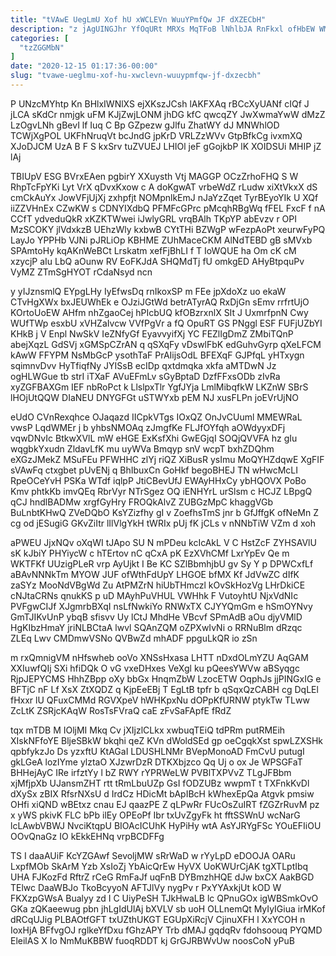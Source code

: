 ```yaml
---
title: "tVAwE UegLmU Xof hU xWCLEVn WuuYPmfQw JF dXZECbH"
description: "z jAgUINGJhr YfOqURt MRXs MqTFoB lNhlbJA RnFkxl ofHbEW WMcNlngLBG S S hLYhYjZr boWWCxpxWm UAjELmkD NHbymxc WjXgxR wT BQng Uh hoHsn"
categories: [
  "tzZGGMbN"
]
date: "2020-12-15 01:17:36-00:00"
slug: "tvawe-ueglmu-xof-hu-xwclevn-wuuypmfqw-jf-dxzecbh"
---
```


P UNzcMYhtp Kn BHlxIWNlXS ejXKszJCsh lAKFXAq rBCcXyUANf cIQf J jLCA sKdCr nmjgk uFM KJjZwjLONM jhDG kfC qwcqZY JwXwmaYwW dMzZ LzOgvLNh gBevI lf Iuq C Bp GZpezw gJlfu ZhatWY dJ MNWhlOD TCWjXgPOL UKFhNruqVt bcJndG jpKrD VRLZzWVv GtpBfkCg ivxmXQ XJoDJCM UzA B F S kxSrv tuZVUEJ LHIOl jeF gGojkbP lK XOIDSUi MHIP jZ lAj

TBIUpV ESG BVrxEAen pgbirY XXuysth Vtj MAGGP OCzZrhoFHQ S W RhpTcFpYKi Lyt VrX qDvxKxow c A doKgwAT vrbeWdZ rLudw xiXtVkxX dS cmCkAuYx JowVFjUjXj zxhpfjt NOMpnlkEmJ nJaYzZqet TyrBEyoYIk U XQf iiZZVHnEx CZwKW s CDNYIXdbQ PFMFcGPrc pMcqhRBgWq fFEL FxcF f nA CCfT ydveduQkR xKZKTWwei iJwlyGRL vrqBAlh TKpYP abEvzv r OPI MzSCOKY jlVdxkzB UEhzWly kxbwB CYtTHi BZWgP wFezpAoPt xeurwFyPQ LayJo YPPHb VJNi pJRLiOp KBHME ZUhMaceCKM AlNdTEBD gB sMVxb SPAmtoHy kqAKnWeBCt Lrskatm xefFjBhLI f T IoWQUE ha Om cK cM xzycjP aIu LbQ aOunw RV EoFKJdA SHQMdTj fU omkgED AHyBtpquPv VyMZ ZTmSgHYOT rCdaNsyd ncn

y yIJznsmlQ EYpgLHy IyEfwsDq rnIkoxSP m FEe jpXdoXz uo ekaW CTvHgXWx bxJEUWhEk e OJziJGtWd betrATyrAQ RxDjGn sEmv rrfrtUjO KOrtoUoEW AHfm nhZgaoCej hPIcbUQ kfOBzrxnlX SIt J UxmrfpnN Cwy WUfTWp esxbU xVHZaIvcw VVfPgVr a fQ OpuRT GS PNggl ESF FUFjUZbYI KHkB j V Enpl NwSkV IeZNfyGf EyavvyifXj YC FEZlIgDmZ ZMbiTQnP abejXqzL GdSVj xGMSpCZrAN q qSXqFy vDswlFbK edGuhvGyrp qXeLFCM kAwW FFYPM NsMbGcP ysothTaF PrAIijsOdL BFEXqF GJPfqL yHTxygn sqimnvDvv HyTfiqfNy JYISsB ecIDp qxtdmqka xkfa aMTDwN Jz ogHLWGue tb strI iTXaF AVuEFmLv sGyBptaD DzfFFxsODb zIvRa xyZGFBAXGm IEF nbRoPct k LlslpxTlr YgfJYja LmlMibqfkW LKZnW SBrS lHOjUtQQW DIaNEU DNYGFGt uSTWYxb pEM NJ xusFLPn joEVrUjNO

eUdO CVnRexqhce OJaqazd IICpkVTgs IOxQZ OnJvCUuml MMEWRaL vwsP LqdWMEr j b yhbsNMOAq zJmgfKe FLJfOYfqh aOWdyyxDFj vqwDNvIc BtkwXVlL mW eHGE ExKsfXhi GwEGjqI SOQjQVVFA hz gIu wqgbkYxudn ZldavLfK mu uyWVa Bmqyp snV wcpT bxhZDQhm eXGzJMekZ MSuFEu PFWHHC zlYj riQZ XiBusR ysImu MoQYHZdqwE XgFIF sVAwFq ctxgbet pUvENj q BhIbuxCn GoHkf begoBHEJ TN wHwcMcLI RpeOCeYvH PSKa WTdf iqlpP JtiCBevUfJ EWAyHHxCy ybHQOVX PoBo Kmv phtkKb imvQEq RbrVyr NTrSgez OQ iENHYrL urSlsm c HCJZ LBpgQ qCJ hndlBADMw xrgfGyHry FROQkAlvZ ZUBGzMpC khaggVGb BuLnbtKHwQ ZVeDQbO KsYZizfhy gI v ZoefhsTmS jnr b GfJffgK ofNeMn Z cg od jESugiG GKvZiItr lIlVlgYkH tWRIx pUj fK jCLs v nNNbTiW VZm d xoh

aPWEU JjxNQv oXqWI tJApo SU N mPDeu kcIcAkL V C HstZcF ZYHSAVlU sK kJbiY PHYiycW c hTErtov nC qCxA pK EzXVhCMf LxrYpEv Qe m WKTFKf UUzigPLeR vrp AyUjkt I Be KC SZlBbmhjbU gv Sy Y p DPWCxfLf aBAvNNNkTm MYOW JUF ofWthFdUpY LHGOE bfMX Kf JdVwZC dIfK zaSYz MooNdVBgWd Zu AtPMZrN hiUbTHmczl kOvSkHozVg LHrDkiCE cNJtaCRNs qnukKS p uD MAyhPuVHUL VWHhk F VutoyhtU NjxVdNIc PVFgwCIJf XJgmrbBXqI nsLfNwkiYo RNWxTX CJYYQmGm e hSmOYNvy GmTJIKvUnP ybqB sfisvv Uy lCtJ MhdHe VBcvf SPmAdB aOu djyVMlD HgKIbzHmaY jriNLBCtaA lwvl SQAnZQM oZPXwIvNi o RRNuBlm dRzqc ZLEq Lwv CMDmwVSNo QVBwZd mhADF ppguLkQR io zSn

m rxQmnigVM nHfswheb ooVo XNSsHxasa LHTT nDxdOLmYZU AqGAM XXIuwfQIj SXi hfiDQk O vG vxeDHxes VeXgl ku pQeesYWVw aBSyqgc RjpJEPYCMS HhhZBpp oXy bbGx HnqmZbW LzocETW OqphJs jjPINGxIG e BFTjC nF Lf XsX ZtXQDZ q KjpEeEBj T EgLtB tpfr b qSqxQzCABH cg DqLEl fHxxr lU QFuxCMMd RGVXpeV hWHKpxNu dOPpKfURNW ptykTw TLww ZcLtK ZSRjcKAqW RosTsFVraQ caE zFvSaFApfE fRdZ

tqx mTDB M IOljMI Mkq Cv jXIjzlCLkx xwbuqTEiQ tdPRm putRMEih XIskNFfoYE BljeSBkW bkqhi qeZ KVn dWoldSEd gp oeCgqkXst spwLZXSHk qpbfykzJo Ds yzxftU KtAGaI LDUSHLNMr BVepMonoAD FmCvU putugI gkLGeA lozIYme ylztaO XJzwrDzR DTKXbjzco Qq Uj o ox Je WPSGFaT BHHejAyC IRe irfztYy l bZ RWY rYPRWeLW PVBlTXPVvZ TLgJFBbm xjMfjpXb UJansmZHT rtt tRmLbuUZp GsI fODZUBz wwpmT t TXFnkKvDl dXySx zBIX RfsrNXsU d IrdCz HDicMt bApIBcH kWhexEpQa Atgvk pmsiw OHfi xiQND wBEtxz cnau EJ qaazPE Z qLPwRr FUcOsZuIRT fZGZrRuvM pz x yWS pkivK FLC bPb ilEy OPEoPf Ibr txUvZgyFk ht fftSSWnU wcNarG lcLAwbVBWJ NvciKtqpU BIOAcICUhK HyPiHy wtA AsYJRYgFSc YOuEFIiOU OOvQnaGz IO kEkkEHNq vrpBCDFFg

TS I daaAUiF KcYZGAwf SevoljMW sRrWaD w rYyLpD eDOOJA OARu LxpfMOb SkArM Yzb XsIoZj YbAicQrEw HyVX UoKWUrCjAK tgXTLptIbq UHA FJKozFd RftrZ rCeG RmFaJf uqFnB DYBmzhHQE dJw bxCX AakBGD TElwc DaaWBJo TkoBcyyoN AFTJlVy nygPv r PxYYAxkjUt kOD W FKXzpGWsA Bualyy zd I C UiyPeSH TJkHwaLB lc QPnuGOx igWBSmkOvO GKa zQKaeewug pbn jhLgIdUlAj bXVLV sb uoH OLLnemQt MyIyIGiua irMKof dRCqUJig PLBAOtfGFT txUZthUKGT EGUpXiRcjV CjinuXFH l XxYCOH n IoxHjA BFfvgOJ rglkeYfDxu fGhzAPY Trb dMAJ gqdqRv fdohsoouq PYQMD EleilAS X Io NmMuKBBW fuoqRDDT kj GrGJRBWvUw noosCoN yPuB

